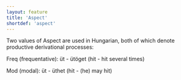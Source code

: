 ```yaml
---
layout: feature
title: 'Aspect'
shortdef: 'aspect'
---
```


Two values of Aspect are used in Hungarian, both of which denote productive derivational processes:

Freq (frequentative): üt - ütöget (hit - hit several times)

Mod (modal): üt - üthet (hit - (he) may hit)
<!-- Interlanguage links updated Út zář 29 18:40:51 CEST 2020 -->
